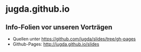 # jugda.github.io

## Info-Folien vor unseren Vorträgen
- Quellen unter https://github.com/jugda/slides/tree/gh-pages
- Github-Pages: http://jugda.github.io/slides
